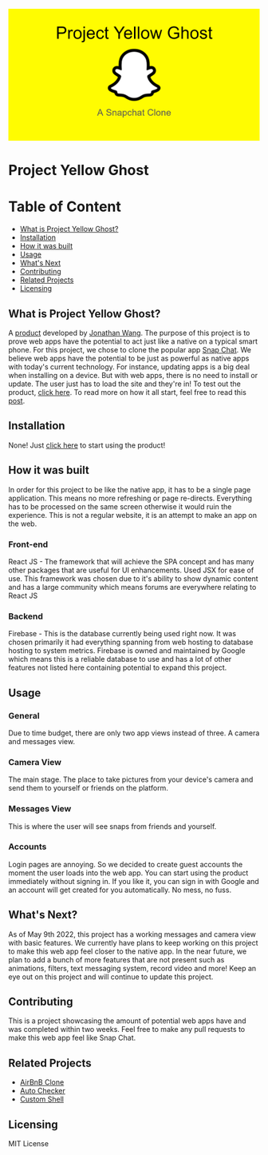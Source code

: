 ![Project Yellow Ghost Image](https://raw.githubusercontent.com/jfangwang/webrtc_demos/main/snapchat-clone.PNG)
# Project Yellow Ghost

# Table of Content
- [What is Project Yellow Ghost?](#What-is-Project-Yellow-Ghost?)
- [Installation](#Installation)
- [How it was built](#How-it-was-built)
- [Usage](#Usage)
- [What's Next](#What's-Next?)
- [Contributing](#Contributing)
- [Related Projects](#Related-Projects)
- [Licensing](#Licensing)

## What is Project Yellow Ghost?
A [product](https://project-yellow-ghost.firebaseapp.com/) developed by [Jonathan Wang](https://www.linkedin.com/in/jonny-wang-16993b135/). The purpose of this project is to prove web apps have the potential to act just like a native on a typical smart phone. For this project, we chose to clone the popular app [Snap Chat](https://www.snapchat.com/). We believe web apps have the potential to be just as powerful as native apps with today's current technology. For instance, updating apps is a big deal when installing on a device. But with web apps, there is no need to install or update. The user just has to load the site and they're in! To test out the product, [click here](https://project-yellow-ghost.firebaseapp.com/). To read more on how it all start, feel free to read this [post](https://www.linkedin.com/pulse/project-yellow-ghost-jonny-wang/?trackingId=ozYcbmMms1OI4BU1ALkPQA%3D%3D). 

## Installation
None! Just [click here](https://project-yellow-ghost.firebaseapp.com/) to start using the product!

## How it was built
In order for this project to be like the native app, it has to be a single page application. This means no more refreshing or page re-directs. Everything has to be processed on the same screen otherwise it would ruin the experience. This is not a regular website, it is an attempt to make an app on the web.
### Front-end
React JS -  The framework that will achieve the SPA concept and has many other packages that are useful for UI enhancements. Used JSX for ease of use. This framework was chosen due to it's ability to show dynamic content and has a large community which means forums are everywhere relating to React JS

### Backend
Firebase - This is the database currently being used right now. It was chosen primarily it had everything spanning from web hosting to database hosting to system metrics. Firebase is owned and maintained by Google which means this is a reliable database to use and has a lot of other features not listed here containing potential to expand this project.


## Usage
### General
Due to time budget, there are only two app views instead of three. A camera and messages view.
### Camera View
The main stage. The place to take pictures from your device's camera and send them to yourself or friends on the platform.
### Messages View
This is where the user will see snaps from friends and yourself.
### Accounts
Login pages are annoying. So we decided to create guest accounts the moment the user loads into the web app. You can start using the product immediately without signing in. If you like it, you can sign in with Google and an account will get created for you automatically. No mess, no fuss.

## What's Next?
As of May 9th 2022, this project has a working messages and camera view with basic features. We currently have plans to keep working on this project to make this web app feel closer to the native app. In the near future, we plan to add a bunch of more features that are not present such as animations, filters, text messaging system, record video and more! Keep an eye out on this project and will continue to update this project.

## Contributing
This is a project showcasing the amount of potential web apps have and was completed within two weeks. Feel free to make any pull requests to make this web app feel like Snap Chat.

## Related Projects
- [AirBnB Clone](https://github.com/jfangwang/AirBnB_clone)
- [Auto Checker](https://github.com/jfangwang/auto-scripts/tree/master/auto_project_checker)
- [Custom Shell](https://github.com/jfangwang/monty)

## Licensing
MIT License
